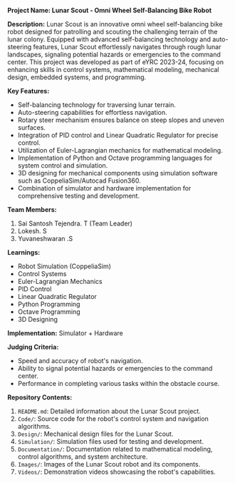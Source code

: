 **Project Name: Lunar Scout - Omni Wheel Self-Balancing Bike Robot**

**Description:**
Lunar Scout is an innovative omni wheel self-balancing bike robot designed for patrolling and scouting the challenging terrain of the lunar colony. Equipped with advanced self-balancing technology and auto-steering features, Lunar Scout effortlessly navigates through rough lunar landscapes, signaling potential hazards or emergencies to the command center. This project was developed as part of eYRC 2023-24, focusing on enhancing skills in control systems, mathematical modeling, mechanical design, embedded systems, and programming.

**Key Features:**
- Self-balancing technology for traversing lunar terrain.
- Auto-steering capabilities for effortless navigation.
- Rotary steer mechanism ensures balance on steep slopes and uneven surfaces.
- Integration of PID control and Linear Quadratic Regulator for precise control.
- Utilization of Euler-Lagrangian mechanics for mathematical modeling.
- Implementation of Python and Octave programming languages for system control and simulation.
- 3D designing for mechanical components using simulation software such as CoppeliaSim/Autocad Fusion360.
- Combination of simulator and hardware implementation for comprehensive testing and development.

**Team Members:**
1. Sai Santosh Tejendra. T (Team Leader)
2. Lokesh. S
3. Yuvaneshwaran .S

**Learnings:**
- Robot Simulation (CoppeliaSim)
- Control Systems
- Euler-Lagrangian Mechanics
- PID Control
- Linear Quadratic Regulator
- Python Programming
- Octave Programming
- 3D Designing

**Implementation:**
Simulator + Hardware

**Judging Criteria:**
- Speed and accuracy of robot's navigation.
- Ability to signal potential hazards or emergencies to the command center.
- Performance in completing various tasks within the obstacle course.

**Repository Contents:**
1. `README.md`: Detailed information about the Lunar Scout project.
2. `Code/`: Source code for the robot's control system and navigation algorithms.
3. `Design/`: Mechanical design files for the Lunar Scout.
4. `Simulation/`: Simulation files used for testing and development.
5. `Documentation/`: Documentation related to mathematical modeling, control algorithms, and system architecture.
6. `Images/`: Images of the Lunar Scout robot and its components.
7. `Videos/`: Demonstration videos showcasing the robot's capabilities.

